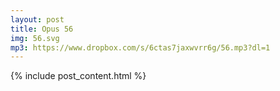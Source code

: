 ```yaml
---
layout: post
title: Opus 56
img: 56.svg
mp3: https://www.dropbox.com/s/6ctas7jaxwvrr6g/56.mp3?dl=1
---
```


{% include post_content.html %}

